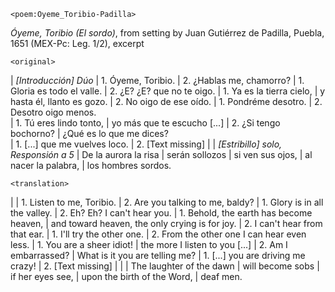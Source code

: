 `<poem:Oyeme_Toribio-Padilla>`

*Óyeme, Toribio (El sordo)*, from setting by Juan Gutiérrez de Padilla, Puebla,
1651 (MEX-Pc: Leg. 1/2), excerpt

`<original>`

| *[Introducción] Dúo*
| 1. Óyeme, Toribio. 
| 2. ¿Hablas me, chamorro? 
| 1. Gloria es todo el valle. 
| 2. ¿E? ¿E? que no te oigo. 
| 1. Ya es la tierra cielo, 
|    y hasta él, llanto es gozo. 
| 2. No oigo de ese oído. 
| 1. Pondréme desotro. 
| 2. Desotro oigo menos.  
| 1. Tú eres lindo tonto, 
|    yo más que te escucho [...] 
| 2. ¿Si tengo bochorno? 
|    ¿Qué es lo que me dices?  
| 1. [...] que me vuelves loco. 
| 2. [Text missing] 
| 
| *[Estribillo] solo, Responsión a 5*
| De la aurora la risa 
| serán sollozos 
| si ven sus ojos, 
| al nacer la palabra, 
| los hombres sordos. 


`<translation>`

| 
| 1. Listen to me, Toribio. 
| 2. Are you talking to me, baldy? 
| 1. Glory is in all the valley. 
| 2. Eh? Eh? I can't hear you. 
| 1. Behold, the earth has become heaven, 
|    and toward heaven, the only crying is for joy. 
| 2. I can't hear from that ear. 
| 1. I'll try the other one. 
| 2. From the other one I can hear even less. 
| 1. You are a sheer idiot! 
|    the more I listen to you [...] 
| 2. Am I embarrassed? 
|    What is it you are telling me? 
| 1. [...] you are driving me crazy! 
| 2. [Text missing] 
| 
| 
| The laughter of the dawn 
| will become sobs 
| if her eyes see, 
| upon the birth of the Word, 
| deaf men. 

